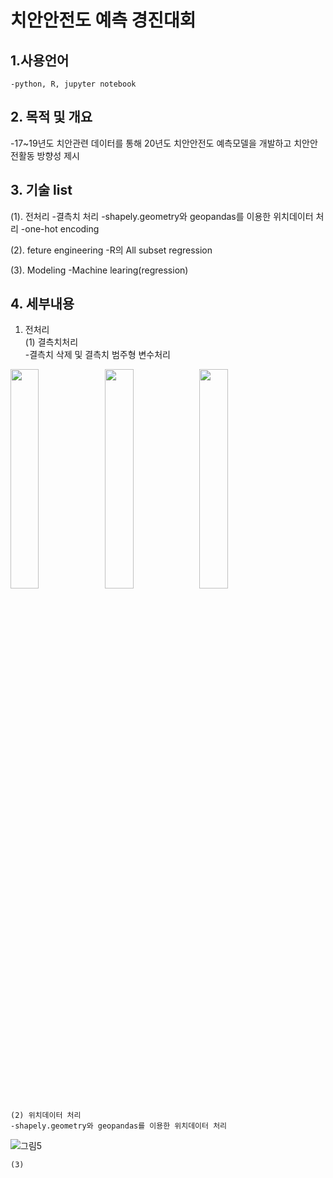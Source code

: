 # 치안안전도 예측 경진대회

## 1.사용언어
    -python, R, jupyter notebook


## 2. 목적 및 개요
  -17~19년도 치안관련 데이터를 통해 20년도 치안안전도 예측모델을 개발하고 치안안전활동 방향성 제시
  
## 3. 기술 list
  (1). 전처리
    -결측치 처리
    -shapely.geometry와 geopandas를 이용한 위치데이터 처리
    -one-hot encoding
    
  (2). feture engineering
    -R의 All subset regression
    
  (3). Modeling
    -Machine learing(regression)
    
## 4. 세부내용
 1. 전처리  
    (1) 결측치처리  
    -결측치 삭제 및 결측치 범주형 변수처리

<img src="https://user-images.githubusercontent.com/87842980/131620635-da4732b5-6010-46a8-94cc-487a37f153de.png" width="30%"><img src="https://user-images.githubusercontent.com/87842980/131620637-e9bd5e7b-4c7b-47a5-bb77-7e31abdf090a.png" width="30%"><img src="https://user-images.githubusercontent.com/87842980/131620638-2e59446c-4fcb-4898-94e4-a5d6fa41bb55.png" width="30%">

    (2) 위치데이터 처리
    -shapely.geometry와 geopandas를 이용한 위치데이터 처리
![그림5](https://user-images.githubusercontent.com/87842980/131621758-64e04355-e1e0-4e23-b191-decd03fe759b.png)


    (3)
